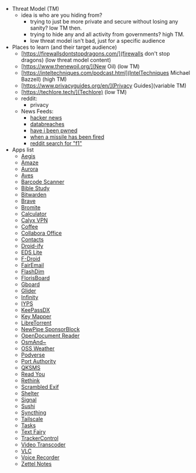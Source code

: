 - Threat Model (TM)
    - idea is who are you hiding from? 
        - trying to just be more private and secure without losing any sanity? low TM then. 
        - trying to hide any and all activity from governments? high TM.
		- low threat model isn't bad, just for a specific audience
- Places to learn (and their target audience)
    - [https://firewallsdontstopdragons.com/](firewalls don't stop dragons) (low threat model content)
    - [https://www.thenewoil.org/](New Oil) (low TM)
    - [https://inteltechniques.com/podcast.html](IntelTechniques Michael Bazzell) (high TM)
    - [https://www.privacyguides.org/en/](Privacy Guides](variable TM)
    - [https://techlore.tech/](Techlore) (low TM)
    - reddit:
        - privacy
    - News Feeds:
        - [hacker news](https://hnrss.org/frontpage.atom)
		- [databreaches](https://www.databreaches.net/feed/)
		- [have i been pwned]()
		- [when a missile has been fired](https://nitter.net/MissileDefAdv/rss)
		- [reddit search for "f1"](http://www.reddit.com/r/motorsportsreplays/search.rss?q=f1&sort=new&restrict_sr=on)
- Apps list
    - [Aegis](https://play.google.com/store/apps/details?id=com.beemdevelopment.aegis)
    - [Amaze](https://play.google.com/store/apps/details?id=com.amaze.filemanager)
    - [Aurora](https://play.google.com/store/apps/details?id=com.aurora.store)
    - [Aves](https://play.google.com/store/apps/details?id=deckers.thibault.aves)
    - [Barcode Scanner](https://play.google.com/store/apps/details?id=com.atharok.barcodescanner)
    - [Bible Study](https://play.google.com/store/apps/details?id=net.bible.android.activity)
    - [Bitwarden](https://play.google.com/store/apps/details?id=com.x8bit.bitwarden)
    - [Brave](https://play.google.com/store/apps/details?id=com.brave.browser)
    - [Bromite](https://play.google.com/store/apps/details?id=org.bromite.bromite)
    - [Calculator](https://play.google.com/store/apps/details?id=com.darkempire78.opencalculator)
    - [Calyx VPN](https://play.google.com/store/apps/details?id=org.calyxinstitute.vpn)
    - [Coffee](https://play.google.com/store/apps/details?id=com.github.muellerma.coffee)
    - [Collabora Office](https://play.google.com/store/apps/details?id=com.collabora.libreoffice)
    - [Contacts](https://play.google.com/store/apps/details?id=com.simplemobiletools.contacts.pro)
    - [Droid-ify](https://play.google.com/store/apps/details?id=com.looker.droidify)
    - [EDS Lite](https://play.google.com/store/apps/details?id=com.sovworks.edslite)
    - [F-Droid](https://play.google.com/store/apps/details?id=org.fdroid.fdroid)
    - [FairEmail](https://play.google.com/store/apps/details?id=eu.faircode.email)
    - [FlashDim](https://play.google.com/store/apps/details?id=com.cyb3rko.flashdim)
    - [FlorisBoard](https://play.google.com/store/apps/details?id=dev.patrickgold.florisboard)
    - [Gboard](https://play.google.com/store/apps/details?id=com.google.android.inputmethod.latin)
    - [Glider](https://play.google.com/store/apps/details?id=nl.viter.glider)
    - [Infinity](https://play.google.com/store/apps/details?id=ml.docilealligator.infinityforreddit)
    - [IYPS](https://play.google.com/store/apps/details?id=com.iyps)
    - [KeePassDX](https://play.google.com/store/apps/details?id=com.kunzisoft.keepass.libre)
    - [Key Mapper](https://play.google.com/store/apps/details?id=io.github.sds100.keymapper)
    - [LibreTorrent](https://play.google.com/store/apps/details?id=org.proninyaroslav.libretorrent)
    - [NewPipe SponsorBlock](https://play.google.com/store/apps/details?id=org.polymorphicshade.newpipe)
    - [OpenDocument Reader](https://play.google.com/store/apps/details?id=at.tomtasche.reader)
    - [OsmAnd~](https://play.google.com/store/apps/details?id=net.osmand.plus)
    - [OSS Weather](https://play.google.com/store/apps/details?id=com.akylas.weather)
    - [Podverse](https://play.google.com/store/apps/details?id=com.podverse.fdroid)
    - [Port Authority](https://play.google.com/store/apps/details?id=com.aaronjwood.portauthority.free)
    - [QKSMS](https://play.google.com/store/apps/details?id=com.moez.QKSMS)
    - [Read You](https://play.google.com/store/apps/details?id=me.ash.reader)
    - [Rethink](https://play.google.com/store/apps/details?id=com.celzero.bravedns)
    - [Scrambled Exif](https://play.google.com/store/apps/details?id=com.jarsilio.android.scrambledeggsif)
    - [Shelter](https://play.google.com/store/apps/details?id=net.typeblog.shelter)
    - [Signal](https://play.google.com/store/apps/details?id=org.thoughtcrime.securesms)
    - [Sushi](https://play.google.com/store/apps/details?id=com.jerameeldelosreyes.sushi)
    - [Syncthing](https://play.google.com/store/apps/details?id=com.nutomic.syncthingandroid)
    - [Tailscale](https://play.google.com/store/apps/details?id=com.tailscale.ipn)
    - [Tasks](https://play.google.com/store/apps/details?id=org.tasks)
    - [Text Fairy](https://play.google.com/store/apps/details?id=com.renard.ocr)
    - [TrackerControl](https://play.google.com/store/apps/details?id=net.kollnig.missioncontrol.fdroid)
    - [Video Transcoder](https://play.google.com/store/apps/details?id=protect.videoeditor)
    - [VLC](https://play.google.com/store/apps/details?id=org.videolan.vlc)
    - [Voice Recorder](https://play.google.com/store/apps/details?id=com.simplemobiletools.voicerecorder)
    - [Zettel Notes](https://play.google.com/store/apps/details?id=org.eu.thedoc.zettelnotes)
